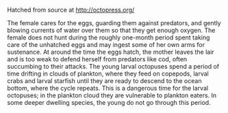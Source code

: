Hatched from source at http://octopress.org/

The female cares for the eggs, guarding them against predators, and gently blowing currents of water over them so that they get enough oxygen. The female does not hunt during the roughly one-month period spent taking care of the unhatched eggs and may ingest some of her own arms for sustenance. At around the time the eggs hatch, the mother leaves the lair and is too weak to defend herself from predators like cod, often succumbing to their attacks. The young larval octopuses spend a period of time drifting in clouds of plankton, where they feed on copepods, larval crabs and larval starfish until they are ready to descend to the ocean bottom, where the cycle repeats. This is a dangerous time for the larval octopuses; in the plankton cloud they are vulnerable to plankton eaters. In some deeper dwelling species, the young do not go through this period.